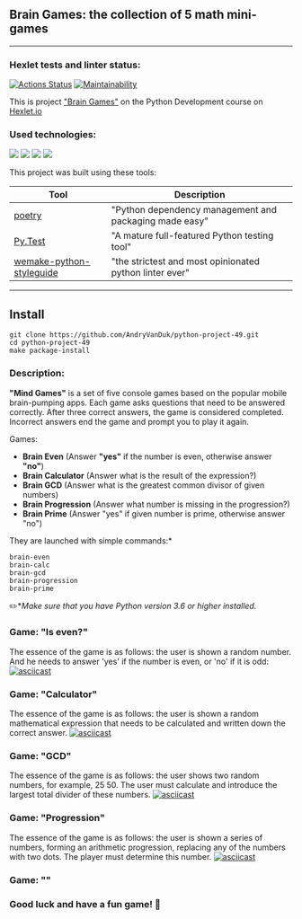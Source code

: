 ## Brain Games: the collection of 5 math mini-games
<hr>

### Hexlet tests and linter status:
[![Actions Status](https://github.com/AndryVanDuk/python-project-49/workflows/hexlet-check/badge.svg)](https://github.com/AndryVanDuk/python-project-49/actions) 
[![Maintainability](https://api.codeclimate.com/v1/badges/9a62c14fcac3cf24eddb/maintainability)](https://codeclimate.com/github/AndryVanDuk/python-project-49/maintainability)

This is project ["Brain Games"](https://ru.hexlet.io/programs/python/projects/49) on the Python Development course on [Hexlet.io](https://ru.hexlet.io/programs/python)

### Used technologies:
![](https://img.shields.io/badge/language-python-blue)
![](https://img.shields.io/badge/lybrary-prompt-brightgreen)
![](https://img.shields.io/badge/lybrary-random-orange)
![](https://img.shields.io/badge/lybrary-math-ff67b4)

This project was built using these tools:

| Tool                                                                        | Description                                             |
|-----------------------------------------------------------------------------|---------------------------------------------------------|
| [poetry](https://poetry.eustace.io/)                                        | "Python dependency management and packaging made easy"  |
| [Py.Test](https://pytest.org)                                               | "A mature full-featured Python testing tool"            |
| [wemake-python-styleguide](https://wemake-python-stylegui.de)               | "the strictest and most opinionated python linter ever" |

---
## Install
```
git clone https://github.com/AndryVanDuk/python-project-49.git
cd python-project-49
make package-install
```

### Description:

**"Mind Games"** is a set of five console games based on the popular mobile brain-pumping apps. Each game asks questions that need to be answered correctly. After three correct answers, the game is considered completed. Incorrect answers end the game and prompt you to play it again. 

Games:

* __Brain Even__ (Answer __"yes"__ if the number is even, otherwise answer __"no"__)
* __<g>Brain Calculator__ (Answer what is the result of the expression?)
* __Brain GCD__ (Answer what is the greatest common divisor of given numbers)
* __Brain Progression__ (Answer what number is missing in the progression?)
* __Brain Prime__ (Answer "yes" if given number is prime, otherwise answer "no")

They are launched with simple commands:*
```commandline
brain-even
brain-calc
brain-gcd
brain-progression
brain-prime
```
:pencil2:*_Make sure that you have Python version 3.6 or higher installed._


### Game: "Is even?"
The essence of the game is as follows: the user is shown a random number.
And he needs to answer 'yes' if the number is even, or 'no' if it is odd:
[![asciicast](https://asciinema.org/a/561485.svg)](https://asciinema.org/a/561485)


### Game: "Calculator"
The essence of the game is as follows: the user is shown a random mathematical
expression that needs to be calculated and written down the correct answer.
[![asciicast](https://asciinema.org/a/561486.svg)](https://asciinema.org/a/561486)

### Game: "GCD" 
The essence of the game is as follows: the user shows two random numbers, for example,
25 50. The user must calculate and introduce the largest total divider of these numbers.
[![asciicast](https://asciinema.org/a/565155.svg)](https://asciinema.org/a/565155)

### Game: "Progression"
The essence of the game is as follows: the user is shown a series of numbers, forming an
arithmetic progression, replacing any of the numbers with two dots. The player must determine this number.
[![asciicast](https://asciinema.org/a/565973.svg)](https://asciinema.org/a/565973)


### Game: ""

### Good luck and have a fun game! 🤚